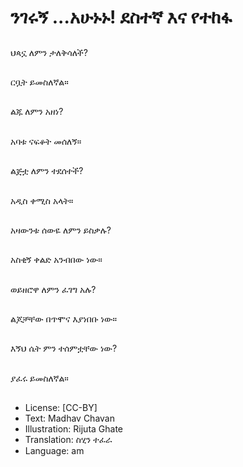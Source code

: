 # ንገሩኝ ...አሁኑኑ! ደስተኛ እና የተከፋ

##
ህጳኗ ለምን ታለቅሳለች?

##
ርቧት ይመስለኛል።

##
ልጁ ለምን አዘነ?

##
አባቱ ናፍቆት መሰለኝ።

##
ልጅቷ ለምን ተደሰተች?

##
አዲስ ቀሚስ አላት።

##
አዛውንቱ ሰውዬ ለምን
ይስቃሉ?

##
አስቂኝ ቀልድ አንብበው ነው።

##
ወይዘሮዋ ለምን ፈገግ አሉ?

##
ልጆቻቸው በጥሞና እያነበቡ
ነው።

##
እኝህ ሴት ምን ተሰምቷቸው
ነው?

##
ያፈሩ ይመስለኛል።

##
* License: [CC-BY]
* Text: Madhav Chavan
* Illustration: Rijuta Ghate
* Translation: ስሂን ተፈራ
* Language: am
